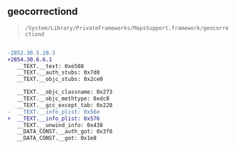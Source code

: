 ## geocorrectiond

> `/System/Library/PrivateFrameworks/MapsSupport.framework/geocorrectiond`

```diff

-2852.30.5.20.3
+2854.30.6.6.1
   __TEXT.__text: 0xe508
   __TEXT.__auth_stubs: 0x7d0
   __TEXT.__objc_stubs: 0x2ce0

   __TEXT.__objc_classname: 0x273
   __TEXT.__objc_methtype: 0xdc8
   __TEXT.__gcc_except_tab: 0x228
-  __TEXT.__info_plist: 0x56e
+  __TEXT.__info_plist: 0x576
   __TEXT.__unwind_info: 0x438
   __DATA_CONST.__auth_got: 0x3f8
   __DATA_CONST.__got: 0x1e8

```
